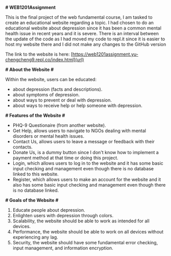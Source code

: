 **# WEB1201Assignment**

This is the final project of the web fundamental course, I am tasked to create an educational website regarding a topic. 
I had chosen to do an educational website about depression since it has been a common mental health issue in recent years and it is severe.
There is an interval between the update of the code as I had moved my code to repl.it since it is easier to host my website there and I did not make any changes to the GitHub version

The link to the website is here: [https://web1201assignment.yu-chengcheng9.repl.co/index.html](url)


**# About the Website #**

Within the website, users can be educated:
- about depression (facts and descriptions).
- about symptoms of depression.
- about ways to prevent or deal with depression.
- about ways to receive help or help someone with depression.


**# Features of the Website #**

- PHQ-9 Questionaire (from another website).
- Get Help, allows users to navigate to NGOs dealing with mental disorders or mental health issues.
- Contact Us, allows users to leave a message or feedback with their contacts.
- Donate Us, is a dummy button since I don't know how to implement a payment method at that time or doing this project.
- Login, which allows users to log in to the website and it has some basic input checking and management even though there is no database linked to this website.
- Register, which allows users to make an account for the website and it also has some basic input checking and management even though there is no database linked.


**# Goals of the Website #**
1. Educate people about depression.
2. Enlighten users with depression through colors.
3. Scalability, the website should be able to work as intended for all devices.
4. Performance, the website should be able to work on all devices without experiencing any lag.
5. Security, the website should have some fundamental error checking, input management, and information encryption.
